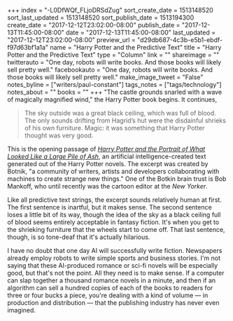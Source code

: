 +++
index = "-L0DfWQf_FLjoDRSdZug"
sort_create_date = 1513148520
sort_last_updated = 1513148520
sort_publish_date = 1513194300
create_date = "2017-12-12T23:02:00-08:00"
publish_date = "2017-12-13T11:45:00-08:00"
date = "2017-12-13T11:45:00-08:00"
last_updated = "2017-12-12T23:02:00-08:00"
preview_url = "d29db687-4c3b-e5b1-ebdf-f97d63bf1a1a"
name = "Harry Potter and the Predictive Text"
title = "Harry Potter and the Predictive Text"
type = "Column"
link = ""
shareimage = ""
twitterauto = "One day, robots will write books. And those books will likely sell pretty well."
facebookauto = "One day, robots will write books. And those books will likely sell pretty well."
make_image_tweet = "False"
notes_byline = ["writers/paul-constant"]
tags_notes = ["tags/technology"]
notes_about = ""
books = ""
+++
"The castle grounds snarled with a wave of magically magnified wind," the Harry Potter book begins. It continues,  

<blockquote>The sky outside was a great black ceiling, which was full of blood. The only sounds drifting from Hagrid’s hut were the disdainful shrieks of his own furniture. Magic: it was something that Harry Potter thought was very good.</blockquote>

This is the opening passage of [*Harry Potter and the Portrait of What Looked Like a Large Pile of Ash*](http://botnik.org/content/harry-potter.html), an artificial intelligence-created text generated out of the Harry Potter novels. The excerpt was created by Botnik, "a community of writers, artists and developers collaborating with machines to create strange new things." One of the Botkin brain trust is Bob Mankoff, who until recently was the cartoon editor at the *New Yorker*.

Like all predictive text strings, the excerpt sounds relatively human at first. The first sentence is inartful, but it makes sense. The second sentence loses a little bit of its way, though the idea of the sky as a black ceiling full of blood seems entirely acceptable in fantasy fiction. It's when you get to the shrieking furniture that the wheels start to come off. That last sentence, though, is so tone-deaf that it's actually hilarious.

I have no doubt that one day AI will successfully write fiction. Newspapers already employ robots to write simple sports and business stories. I'm not saying that these AI-produced romance or sci-fi novels will be especially good, but that's not the point. All they need is to make sense. If a computer can slap together a thousand romance novels in a minute, and then if an algorithm can sell a hundred copies of each of the books to readers for three or four bucks a piece, you're dealing with a kind of volume — in production and distribution — that the publishing industry has never even imagined.